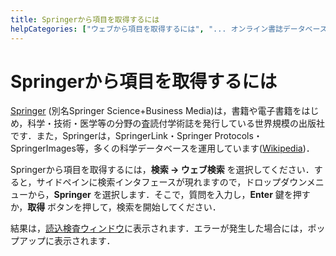 ```yaml
---
title: Springerから項目を取得するには
helpCategories: ["ウェブから項目を取得するには", "... オンライン書誌データベースを使用して"]
---
```


# Springerから項目を取得するには

[Springer](https://www.springer.com/) (別名Springer Science+Business Media)は，書籍や電子書籍をはじめ，科学・技術・医学等の分野の査読付学術誌を発行している世界規模の出版社です．また，Springerは，SpringerLink・Springer Protocols・SpringerImages等，多くの科学データベースを運用しています([Wikipedia](https://ja.wikipedia.org/wiki/シュプリンガー・サイエンス・アンド・ビジネス・メディア))．

Springerから項目を取得するには，**検索 → ウェブ検索** を選択してください．すると，サイドペインに検索インタフェースが現れますので，ドロップダウンメニューから，**Springer** を選択します．そこで，質問を入力し，**Enter** 鍵を押すか，**取得** ボタンを押して，検索を開始してください．

結果は，[読込検査ウィンドウ](ImportInspectionDialog)に表示されます．エラーが発生した場合には，ポップアップに表示されます．
